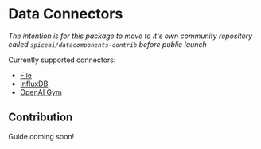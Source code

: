 # Data Connectors

_The intention is for this package to move to it's own community repository called `spiceai/datacomponents-contrib` before public launch_

Currently supported connectors:

- [File](file/file.go)
- [InfluxDB](influxdb/influxdb.go)
- [OpenAI Gym](openai_gym/openai_gym.go)

## Contribution

Guide coming soon!
